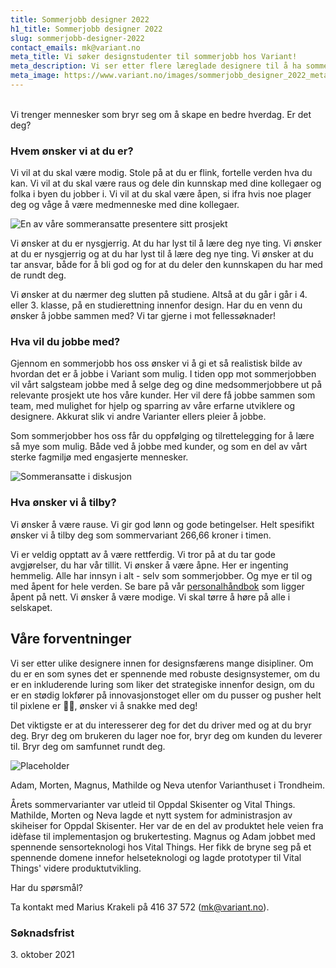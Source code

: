 ```yaml
---
title: Sommerjobb designer 2022
h1_title: Sommerjobb designer 2022
slug: sommerjobb-designer-2022
contact_emails: mk@variant.no
meta_title: Vi søker designstudenter til sommerjobb hos Variant!
meta_description: Vi ser etter flere læreglade designere til å ha sommerjobb hos oss i 2022.
meta_image: https://www.variant.no/images/sommerjobb_designer_2022_meta.jpg
---
```


<br/>
Vi trenger mennesker som bryr seg om å skape en bedre hverdag. Er det deg?

### Hvem ønsker vi at du er?

Vi vil at du skal være modig. Stole på at du er flink, fortelle verden hva du kan. Vi vil at du skal være raus og dele din kunnskap med dine kollegaer og folka i byen du jobber i. Vi vil at du skal være åpen, si ifra hvis noe plager deg og våge å være medmenneske med dine kollegaer.

<div class="right blob1">

![En av våre sommeransatte presentere sitt prosjekt](/work_images/sommeransatt_presentasjon_2021.png)

</div>

Vi ønsker at du er nysgjerrig. At du har lyst til å lære deg nye ting. Vi ønsker at du er nysgjerrig og at du har lyst til å lære deg nye ting. Vi ønsker at du tar ansvar, både for å bli god og for at du deler den kunnskapen du har med de rundt deg.

Vi ønsker at du nærmer deg slutten på studiene. Altså at du går i går i 4. eller 3. klasse, på en studierettning innenfor design. Har du en venn du ønsker å jobbe sammen med? Vi tar gjerne i mot fellessøknader!

### Hva vil du jobbe med?

Gjennom en sommerjobb hos oss ønsker vi å gi et så realistisk bilde av hvordan det er å jobbe i Variant som mulig. I tiden opp mot sommerjobben vil vårt salgsteam jobbe med å selge deg og dine medsommerjobbere ut på relevante prosjekt ute hos våre kunder. Her vil dere få jobbe sammen som team, med mulighet for hjelp og sparring av våre erfarne utviklere og designere. Akkurat slik vi andre Varianter ellers pleier å jobbe.

Som sommerjobber hos oss får du oppfølging og tilrettelegging for å lære så mye som mulig. Både ved å jobbe med kunder, og som en del av vårt sterke fagmiljø med engasjerte mennesker.

<div class="left sm blob2">

<div class="left"><img alt="Sommeransatte i diskusjon" src="/work_images/sommeransatte_i_diskusjon_2021.JPG"/></div>

</div>

### Hva ønsker vi å tilby?

Vi ønsker å være rause. Vi gir god lønn og gode betingelser. Helt spesifikt ønsker vi å tilby deg som sommervariant 266,66 kroner i timen.

Vi er veldig opptatt av å være rettferdig. Vi tror på at du tar gode avgjørelser, du har vår tillit. Vi ønsker å være åpne. Her er ingenting hemmelig. Alle har innsyn i alt - selv som sommerjobber. Og mye er til og med åpent for hele verden. Se bare på vår [personalhåndbok](https://handbook.variant.no/) som ligger åpent på nett. Vi ønsker å være modige. Vi skal tørre å høre på alle i selskapet.

## Våre forventninger

Vi ser etter ulike designere innen for designsfærens mange disipliner. Om du er en som synes det er spennende med robuste designsystemer, om du er en inkluderende luring som liker det strategiske innenfor design, om du er en stødig lokfører på innovasjonstoget eller om du pusser og pusher helt til pixlene er 👌🏻, ønsker vi å snakke med deg!

Det viktigste er at du interesserer deg for det du driver med og at du bryr deg. Bryr deg om brukeren du lager noe for, bryr deg om kunden du leverer til. Bryr deg om samfunnet rundt deg.

<div class="polaroid">

![Placeholder](/work_images/sommeransatte_utenfor_variant_2021.JPG)

<figcaption>
Adam, Morten, Magnus, Mathilde og Neva utenfor Varianthuset i Trondheim.
</figcaption>

</div>

Årets sommervarianter var utleid til Oppdal Skisenter og Vital Things. Mathilde, Morten og Neva lagde et nytt system for administrasjon av skiheiser for Oppdal Skisenter. Her var de en del av produktet hele veien fra idèfase til implementasjon og brukertesting. Magnus og Adam jobbet med spennende sensorteknologi hos Vital Things. Her fikk de bryne seg på et spennende domene innefor helseteknologi og lagde prototyper til Vital Things' videre produktutvikling.

Har du spørsmål?

Ta kontakt med Marius Krakeli på 416 37 572 (mk@variant.no).

### Søknadsfrist

<p>
3. oktober 2021
</p>
